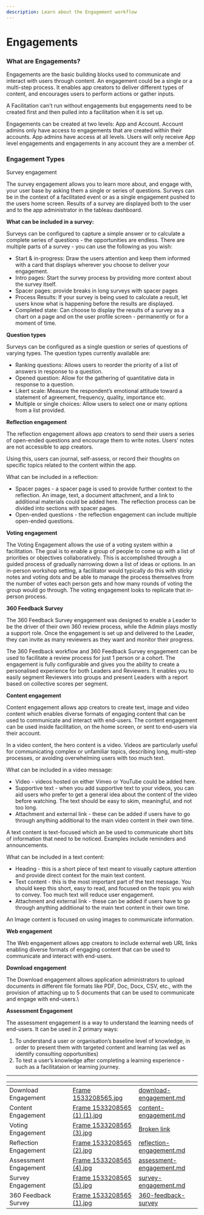 ```yaml
---
description: Learn about the Engagement workflow
---
```


# Engagements

### What are Engagements?&#x20;

Engagements are the basic building blocks used to communicate and interact with users through content. An engagement could be a single or a multi-step process. It enables app creators to deliver different types of content, and encourages users to perform actions or gather inputs.

A Facilitation can't run without engagements but engagements need to be created first and then pulled into a facilitation when it is set up.

Engagements can be created at two levels: App and Account. Account admins only have access to engagements that are created within their accounts. App admins have access at all levels. Users will only receive App level engagements and engagements in any account they are a member of.

### Engagement Types

Survey engagement

The survey engagement allows you to learn more about, and engage with, your user base by asking them a single or series of questions. Surveys can be in the context of a facilitated event or as a single engagement pushed to the users home screen. Results of a survey are displayed both to the user and to the app administrator in the tableau dashboard.&#x20;



**What can be included in a survey:**

Surveys can be configured to capture a simple answer or to calculate a complete series of questions - the opportunities are endless. There are multiple parts of a survey - you can use the following as you wish:

* Start & in-progress: Draw the users attention and keep them informed with a card that displays wherever you choose to deliver your engagement.&#x20;
* Intro pages: Start the survey process by providing more context about the survey itself.&#x20;
* Spacer pages: provide breaks in long surveys with spacer pages
* Process Results: If your survey is being used to calculate a result, let users know what is happening before the results are displayed.&#x20;
* Completed state: Can choose to display the results of a survey as a chart on a page and on the user profile screen - permanently or for a moment of time.&#x20;



**Question types**

Surveys can be configured as a single question or series of questions of varying types. The question types currently available are:

* Ranking questions: Allows users to reorder the priority of a list of answers in response to a question.
* Opened question: Allow for the gathering of quantitative data in response to a question.
* Likert scale: Measure the respondent’s emotional attitude toward a statement of agreement, frequency, quality, importance etc.&#x20;
* Multiple or single choices: Allow users to select one or many options from a list provided.



**Reflection engagement**

The reflection engagement allows app creators to send their users a series of open-ended questions and encourage them to write notes. Users' notes are not accessible to app creators.

Using this, users can journal, self-assess, or record their thoughts on specific topics related to the content within the app.



What can be included in a reflection:

* Spacer pages  - a spacer page is used to provide further context to the reflection. ​An image, text, a document attachment, and a link to additional materials could be added here. The reflection process can be divided into sections with spacer pages.
* Open-ended questions - the reflection engagement can include multiple open-ended questions.



**Voting engagement**

The Voting Engagement allows the use of a voting system within a facilitation. The goal is to enable a group of people to come up with a list of priorities or objectives collaboratively. This is accomplished through a guided process of gradually narrowing down a list of ideas or options. In an in-person workshop setting, a facilitator would typically do this with sticky notes and voting dots and be able to manage the process themselves from the number of votes each person gets and how many rounds of voting the group would go through. The voting engagement looks to replicate that in-person process.&#x20;



**360 Feedback Survey**

The 360 Feedback Survey engagement was designed to enable a Leader to be the driver of their own 360 review process, while the Admin plays mostly a support role. Once the engagement is set up and delivered to the Leader, they can invite as many reviewers as they want and monitor their progress.

The 360 Feedback workflow and 360 Feedback Survey engagement can be used to facilitate a review process for just 1 person or a cohort. The engagement is fully configurable and gives you the ability to create a personalised experience for both Leaders and Reviewers. It enables you to easily segment Reviewers into groups and present Leaders with a report based on collective scores per segment.



**Content engagement**

Content engagement allows app creators to create text, image and video content which enables diverse formats of engaging content that can be used to communicate and interact with end-users. The content engagement can be used inside facilitation, on the home screen, or sent to end-users via their account.



In a video content, the hero content is a video. Videos are particularly useful for communicating complex or unfamiliar topics, describing long, multi-step processes, or avoiding overwhelming users with too much text.



What can be included in a video message:

* Video - videos hosted on either Vimeo or YouTube could be added here.
* Supportive text - when you add supportive text to your videos, you can aid users who prefer to get a general idea about the content of the video before watching. The text should be easy to skim, meaningful, and not too long.
* Attachment and external link - these can be added if users have to go through anything additional to the main video content in their own time.



A text content is text-focused which an be used to communicate short bits of information that need to be noticed. Examples include reminders and announcements.

What can be included in a text content:

* Heading - this is a short piece of text meant to visually capture attention and provide direct context for the main text content.
* Text content - this is the most important part of the text message. You should keep this short, easy to read, and focused on the topic you wish to convey. Too much text will reduce user engagement.
* Attachment and external link - these can be added if users have to go through anything additional to the main text content in their own time.

An Image content is focused on using images to communicate information.



**Web engagement**

The Web engagement allows app creators to include external web URL links enabling diverse formats of engaging content that can be used to communicate and interact with end-users.



**Download engagement**

The Download engagement allows application administrators to upload documents in different file formats like PDF, Doc, Docx, CSV, etc., with the provision of attaching up to 5 documents that can be used to communicate and engage with end-users.\


**Assessment Engagement**

The assessment engagement is a way to understand the learning needs of end-users. It can be used in 2 primary ways:

1. To understand a user or organisation’s baseline level of knowledge, in order to present them with targeted content and learning (as well as identify consulting opportunities)
2. To test a user’s knowledge after completing a learning experience - such as a facilitataion or learning journey.



***

<table data-view="cards" data-full-width="false"><thead><tr><th></th><th></th><th></th><th data-hidden data-card-cover data-type="files"></th><th data-hidden data-card-target data-type="content-ref"></th></tr></thead><tbody><tr><td>Download Engagement</td><td></td><td></td><td><a href="../../../.gitbook/assets/Frame 1533208565.jpg">Frame 1533208565.jpg</a></td><td><a href="download-engagement.md">download-engagement.md</a></td></tr><tr><td>Content Engagement</td><td></td><td></td><td><a href="../../../.gitbook/assets/Frame 1533208565 (1) (1).jpg">Frame 1533208565 (1) (1).jpg</a></td><td><a href="content-engagement.md">content-engagement.md</a></td></tr><tr><td>Voting Engagement</td><td></td><td></td><td><a href="../../../.gitbook/assets/Frame 1533208565 (3).jpg">Frame 1533208565 (3).jpg</a></td><td><a href="broken-reference">Broken link</a></td></tr><tr><td>Reflection Engagement</td><td></td><td></td><td><a href="../../../.gitbook/assets/Frame 1533208565 (2).jpg">Frame 1533208565 (2).jpg</a></td><td><a href="reflection-engagement.md">reflection-engagement.md</a></td></tr><tr><td>Assessment Engagement </td><td></td><td></td><td><a href="../../../.gitbook/assets/Frame 1533208565 (4).jpg">Frame 1533208565 (4).jpg</a></td><td><a href="assessment-engagement.md">assessment-engagement.md</a></td></tr><tr><td>Survey Engagement</td><td></td><td></td><td><a href="../../../.gitbook/assets/Frame 1533208565 (5).jpg">Frame 1533208565 (5).jpg</a></td><td><a href="survey-engagement.md">survey-engagement.md</a></td></tr><tr><td>360 Feedback Survey</td><td></td><td></td><td><a href="../../../.gitbook/assets/Frame 1533208565 (1).jpg">Frame 1533208565 (1).jpg</a></td><td><a href="360-feedback-survey/">360-feedback-survey</a></td></tr></tbody></table>

